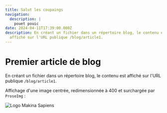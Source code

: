 ```yaml
---
title: Salut les coupaings
navigation:
  description: |
    pouet pouic
date: 2024-04-11T17:39:00.000Z
description: En créant un fichier dans un répertoire blog, le contenu est
  affiché sur l'URL publique /blog/article1.
---
```


# Premier article de blog

En créant un fichier dans un répertoire blog,
le contenu est affiché sur l'URL publique `/blog/article1`.

Affichage d'une image centrée, redimensionnée à 400 et surchargée par `ProseImg` :

![Logo Makina Sapiens](/makina_sapiens.png)
